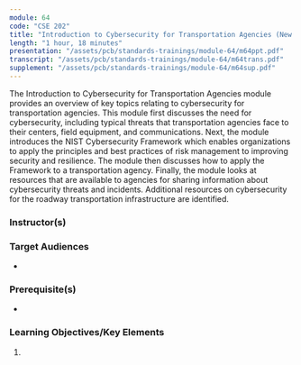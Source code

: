 ```yaml
---
module: 64
code: "CSE 202"
title: "Introduction to Cybersecurity for Transportation Agencies (New 2020)"
length: "1 hour, 18 minutes"
presentation: "/assets/pcb/standards-trainings/module-64/m64ppt.pdf"
transcript: "/assets/pcb/standards-trainings/module-64/m64trans.pdf"
supplement: "/assets/pcb/standards-trainings/module-64/m64sup.pdf"
---
```

The Introduction to Cybersecurity for Transportation Agencies module provides an overview of key topics relating to cybersecurity for transportation agencies. This module first discusses the need for cybersecurity, including typical threats that transportation agencies face to their centers, field equipment, and communications. Next, the module introduces the NIST Cybersecurity Framework which enables organizations to apply the principles and best practices of risk management to improving security and resilience. The module then discusses how to apply the Framework to a transportation agency. Finally, the module looks at resources that are available to agencies for sharing information about cybersecurity threats and incidents. Additional resources on cybersecurity for the roadway transportation infrastructure are identified.

### Instructor(s)


### Target Audiences
* 

### Prerequisite(s)
* 

### Learning Objectives/Key Elements
1. 